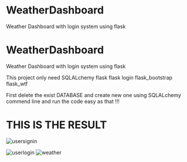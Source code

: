 # WeatherDashboard
Weather Dashboard with login system using flask 

# WeatherDashboard
Weather Dashboard with login system using flask 

<p>This project only need SQLALchemy flask flask login flask_bootstrap flask_wtf </p>
First delete the exist DATABASE and create new one using SQLALchemy commend line and run the code easy as that !!!
<h1> THIS IS THE RESULT</h1> 
  
![usersignin](http://url/to/user-signin.png)

![userlogin](http://url/to/user-login.png)
![weather](http://url/to/weather.png)
